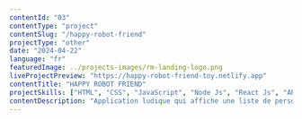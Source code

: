 ```yaml
---
contentId: "03"
contentType: "project"
contentSlug: "/happy-robot-friend"
projectType: "other"
date: "2024-04-22"
language: "fr"
featuredImage: ../projects-images/rm-landing-logo.png
liveProjectPreview: "https://happy-robot-friend-toy.netlify.app"
contentTitle: "HAPPY ROBOT FRIEND"
projectSkills: ["HTML", "CSS", "JavaScript", "Node Js", "React Js", "API"]
contentDescription: "Application ludique qui affiche une liste de personnages drôles et amusants. Cette application permet de consulter la liste des personnages et de voir les détails les concernant. Ce projet est un projet d'exercice."
---
```


